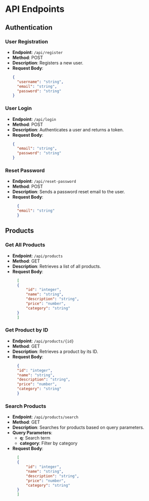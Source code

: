
# API Endpoints

## Authentication

### User Registration
- **Endpoint**: `/api/register`
- **Method**: POST
- **Description**: Registers a new user.
- **Request Body**:
  ```json
  {
    "username": "string",
    "email": "string",
    "password": "string"
  }

### User Login
- **Endpoint**: `/api/login`
- **Method**: POST
- **Description**: Authenticates a user and returns a token.
- **Request Body**:
  ```json
  {
    "email": "string",
    "password": "string"
  }

### Reset Password
- **Endpoint**: `/api/reset-password`
- **Method**: POST
- **Description**: Sends a password reset email to the user.
- **Request Body**:
  ```json
    {
    "email": "string"
    }


## Products

### Get All Products
- **Endpoint**: `/api/products`
- **Method**: GET
- **Description**: Retrieves a list of all products.
- **Request Body**:
  ```json
    [
    {
        "id": "integer",
        "name": "string",
        "description": "string",
        "price": "number",
        "category": "string"
    }
    ]


### Get Product by ID
- **Endpoint**: `/api/products/{id}`
- **Method**: GET
- **Description**: Retrieves a product by its ID.
- **Request Body**:
  ```json
    {
    "id": "integer",
    "name": "string",
    "description": "string",
    "price": "number",
    "category": "string"
    }

### Search Products
- **Endpoint**: `/api/products/search`
- **Method**: GET
- **Description**: Searches for products based on query parameters.
- **Query Parameters**:
    - **q**: Search term
    - **category**: Filter by category
- **Request Body**:
  ```json
    [
    {
        "id": "integer",
        "name": "string",
        "description": "string",
        "price": "number",
        "category": "string"
    }
    ]



